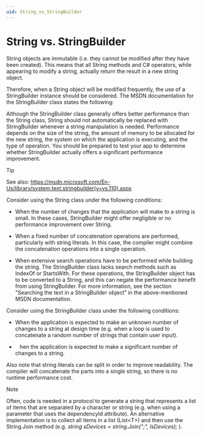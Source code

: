 ```yaml
---
uid: String_vs_StringBuilder
---
```


# String vs. StringBuilder

String objects are immutable (i.e. they cannot be modified after they have been created). This means that all String methods and C# operators, while appearing to modify a string, actually return the result in a new string object.

Therefore, when a String object will be modified frequently, the use of a StringBuilder instance should be considered. The MSDN documentation for the StringBuilder class states the following:

Although the StringBuilder class generally offers better performance than the String class, String should not automatically be replaced with StringBuilder whenever a string manipulation is needed. Performance depends on the size of the string, the amount of memory to be allocated for the new string, the system on which the application is executing, and the type of operation. You should be prepared to test your app to determine whether StringBuilder actually offers a significant performance improvement.

> [!TIP]
> See also:
> <https://msdn.microsoft.com/En-Us/library/system.text.stringbuilder(v=vs.110).aspx>

Consider using the String class under the following conditions:

- When the number of changes that the application will make to a string is small. In these cases, StringBuilder might offer negligible or no performance improvement over String.

- When a fixed number of concatenation operations are performed, particularly with string literals. In this case, the compiler might combine the concatenation operations into a single operation.

- When extensive search operations have to be performed while building the string. The StringBuilder class lacks search methods such as IndexOf or StartsWith. For these operations, the StringBuilder object has to be converted to a String, and this can negate the performance benefit from using StringBuilder. For more information, see the section "Searching the text in a StringBuilder object" in the above-mentioned MSDN documentation.

Consider using the StringBuilder class under the following conditions:

- When the application is expected to make an unknown number of changes to a string at design time (e.g. when a loop is used to concatenate a random number of strings that contain user input).

-    hen the application is expected to make a significant number of changes to a string.

Also note that string literals can be split in order to improve readability. The compiler will concatenate the parts into a single string, so there is no runtime performance cost.

> [!NOTE]
> Often, code is needed in a protocol to generate a string that represents a list of items that are separated by a character or string (e.g. when using a parameter that uses the dependencyId attribute). An alternative implementation is to collect all items in a list (List\<T>) and then use the String.Join method (e.g. *string sDevices = string.Join(";", lsDevices);* ).
>
